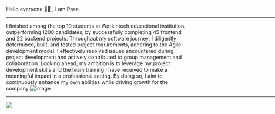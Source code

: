 Hello everyone 👋🏻 , I am Pasa

<hr width="850"/>

I finished among the top 10 students at Workintech educational institution, outperforming 1200 candidates, by successfully completing 45 frontend and 22 backend projects. Throughout my software journey, I diligently determined, built, and tested project requirements, adhering to the Agile development model. I effectively resolved issues encountered during project development and actively contributed to group management and collaboration. Looking ahead, my ambition is to leverage my project development skills and the team training I have received to make a meaningful impact in a professional setting. By doing so, I aim to continuously enhance my own abilities while driving growth for the company.![image](https://github.com/pasaismihan/pasaismihan/assets/119595276/acaf5054-e3cc-4625-943b-b7c512b1f8d0)
 

<hr  width="850"/>

<div display="flex";justifyContent="center.">

![](https://github-readme-streak-stats.herokuapp.com/?user=pasaismihan&theme=swift&border_radius=11.8&card_width=700)<br/>


</div>
